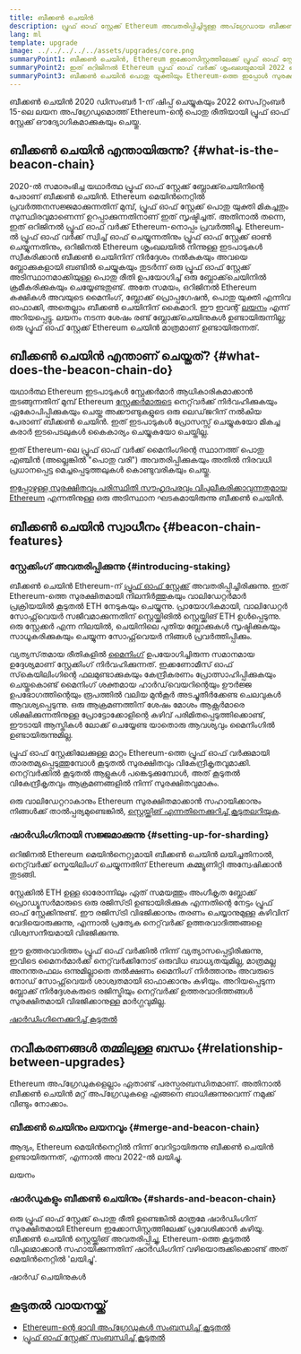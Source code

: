 ```yaml
---
title: ബീക്കൺ ചെയിൻ
description: പ്രൂഫ് ഓഫ് സ്റ്റേക്ക് Ethereum അവതരിപ്പിച്ചിട്ടുള്ള അപ്‌ഗ്രേഡായ ബീക്കൺ ചെയിൻ സംബന്ധിച്ച് കൂടുതലറിയുക.
lang: ml
template: upgrade
image: ../../../../../assets/upgrades/core.png
summaryPoint1: ബീക്കൺ ചെയിൻ, Ethereum ഇക്കോസിസ്റ്റത്തിലേക്ക് പ്രൂഫ് ഓഫ് സ്റ്റേക്ക് അവതരിപ്പിച്ചു.
summaryPoint2: ഇത് ഒറിജിനൽ Ethereum പ്രൂഫ് ഓഫ് വർക്ക് ശൃംഖലയുമായി 2022 സെപ്റ്റംബറിൽ ലയിപ്പിച്ചു.
summaryPoint3: ബീക്കൺ ചെയിൻ പൊതു യുക്തിയും Ethereum-ത്തെ ഇപ്പോൾ സുരക്ഷിതമാക്കുന്ന ബ്ലോക്ക് ഗോസിപ്പ് പ്രോട്ടോക്കോളും അവതരിപ്പിച്ചു.
---
```


<UpgradeStatus isShipped dateKey="page-upgrades-beacon-date">
  ബീക്കൺ ചെയിൻ 2020 ഡിസംബർ 1-ന് ഷിപ്പ് ചെയ്യുകയും 2022 സെപ്‌റ്റംബർ 15-ലെ ലയന അപ്‌ഗ്രേഡുമൊത്ത് Ethereum-ന്റെ പൊതു രീതിയായി പ്രൂഫ് ഓഫ് സ്റ്റേക്ക് ഔദ്യോഗികമാക്കുകയും ചെയ്തു.
</UpgradeStatus>

## ബീക്കൺ ചെയിൻ എന്തായിരുന്നു? {#what-is-the-beacon-chain}

2020-ൽ സമാരംഭിച്ച യഥാർത്ഥ പ്രൂഫ് ഓഫ് സ്റ്റേക്ക് ബ്ലോക്ക്‌ചെയിനിന്റെ പേരാണ് ബീക്കൺ ചെയിൻ. Ethereum മെയിൻനെറ്റിൽ പ്രവർത്തനസജ്ജമാക്കുന്നതിന് മുമ്പ്, പ്രൂഫ് ഓഫ് സ്റ്റേക്ക് പൊതു യുക്തി മികച്ചതും സുസ്ഥിരവുമാണെന്ന് ഉറപ്പാക്കുന്നതിനാണ് ഇത് സൃഷ്ടിച്ചത്. അതിനാൽ തന്നെ, ഇത് ഒറിജിനൽ പ്രൂഫ് ഓഫ് വർക്ക് Ethereum-നൊപ്പം പ്രവർത്തിച്ചു. Ethereum-ൽ പ്രൂഫ് ഓഫ് വർക്ക് സ്വിച്ച് ഓഫ് ചെയ്യുന്നതിനും പ്രൂഫ് ഓഫ് സ്റ്റേക്ക് ഓൺ ചെയ്യുന്നതിനും, ഒറിജിനൽ Ethereum ശൃംഖലയിൽ നിന്നുള്ള ഇടപാടുകൾ സ്വീകരിക്കാൻ ബീക്കൺ ചെയിനിന് നിർദ്ദേശം നൽകുകയും അവയെ ബ്ലോക്കുകളായി ബണ്ടിൽ ചെയ്യുകയും തുടർന്ന് ഒരു പ്രൂഫ് ഓഫ് സ്റ്റേക്ക് അടിസ്ഥാനമാക്കിയുള്ള പൊതു രീതി ഉപയോഗിച്ച് ഒരു ബ്ലോക്ക്‌ചെയിനിൽ ക്രമീകരിക്കുകയും ചെയ്യേണ്ടതുണ്ട്. അതേ സമയം, ഒറിജിനൽ Ethereum കക്ഷികൾ അവയുടെ മൈനിംഗ്, ബ്ലോക്ക് പ്രൊപ്പഗേഷൻ, പൊതു യുക്തി എന്നിവ ഓഫാക്കി, അതെല്ലാം ബീക്കൺ ചെയിനിന് കൈമാറി. ഈ ഇവന്റ് [ലയനം](/roadmap/merge/) എന്ന് അറിയപ്പെട്ടു. ലയനം നടന്ന ശേഷം രണ്ട് ബ്ലോക്ക്‌ചെയിനുകൾ ഉണ്ടായിരുന്നില്ല; ഒരു പ്രൂഫ് ഓഫ് സ്റ്റേക്ക് Ethereum ചെയിൻ മാത്രമാണ് ഉണ്ടായിരുന്നത്.

## ബീക്കൺ ചെയിൻ എന്താണ് ചെയ്തത്? {#what-does-the-beacon-chain-do}

യഥാർത്ഥ Ethereum ഇടപാടുകൾ സ്റ്റേക്കർമാർ ആധികാരികമാക്കാൻ തുടങ്ങുന്നതിന് മുമ്പ് Ethereum [സ്റ്റേക്കർമാരുടെ](/staking/) നെറ്റ്‌വർക്ക് നിർവഹിക്കുകയും ഏകോപിപ്പിക്കുകയും ചെയ്ത അക്കൗണ്ടുകളുടെ ഒരു ലെഡ്‌ജറിന് നൽകിയ പേരാണ് ബീക്കൺ ചെയിൻ. ഇത് ഇടപാടുകൾ പ്രോസസ്സ് ചെയ്യുകയോ മികച്ച കരാർ ഇടപെടലുകൾ കൈകാര്യം ചെയ്യുകയോ ചെയ്തില്ല.

ഇത് Ethereum-ലെ പ്രൂഫ് ഓഫ് വർക്ക് മൈനിംഗിന്റെ സ്ഥാനത്ത് പൊതു എഞ്ചിൻ (അല്ലെങ്കിൽ "പൊതു വരി") അവതരിപ്പിക്കുകയും അതിൽ നിരവധി പ്രധാനപ്പെട്ട മെച്ചപ്പെടുത്തലുകൾ കൊണ്ടുവരികയും ചെയ്തു.

[ഇപ്പോഴുള്ള സുരക്ഷിതവും പരിസ്ഥിതി സൗഹൃദപരവും വിപുലീകരിക്കാവുന്നതുമായ Ethereum](/roadmap/vision/) എന്നതിനുള്ള ഒരു അടിസ്ഥാന ഘടകമായിരുന്നു ബീക്കൺ ചെയിൻ.

## ബീക്കൺ ചെയിൻ സ്വാധീനം {#beacon-chain-features}

### സ്റ്റേക്കിംഗ് അവതരിപ്പിക്കുന്നു {#introducing-staking}

ബീക്കൺ ചെയിൻ Ethereum-ന് [പ്രൂഫ് ഓഫ് സ്റ്റേക്ക്](/developers/docs/consensus-mechanisms/pos/) അവതരിപ്പിച്ചിരിക്കുന്നു. ഇത് Ethereum-ത്തെ സുരക്ഷിതമായി നിലനിർത്തുകയും വാലിഡേറ്റർമാർ പ്രക്രിയയിൽ കൂടുതൽ ETH നേടുകയും ചെയ്യുന്നു. പ്രായോഗികമായി, വാലിഡേറ്റർ സോഫ്റ്റ്‌വെയർ സജീവമാക്കുന്നതിന് സ്റ്റെയ്ക്കിങിൽ സ്റ്റെയ്ക്കിങ് ETH ഉൾപ്പെടുന്നു. ഒരു സ്റ്റേക്കർ എന്ന നിലയിൽ, ചെയിനിലെ പുതിയ ബ്ലോക്കുകൾ സൃഷ്ടിക്കുകയും സാധൂകരിക്കുകയും ചെയ്യുന്ന സോഫ്റ്റ്‌വെയർ നിങ്ങൾ പ്രവർത്തിപ്പിക്കും.

വ്യത്യസ്‌തമായ രീതികളിൽ [മൈനിംഗ്](/developers/docs/mining/) ഉപയോഗിച്ചിരുന്ന സമാനമായ ഉദ്ദേശ്യമാണ് സ്റ്റേക്കിംഗ് നിർവഹിക്കുന്നത്. ഇക്കണോമീസ് ഓഫ് സ്‌കെയിലിംഗിന്റെ ഫലമുണ്ടാക്കുകയും കേന്ദ്രീകരണം പ്രോത്സാഹിപ്പിക്കുകയും ചെയ്തുകൊണ്ട് മൈനിംഗ് ശക്തമായ ഹാർഡ്‌വെയറിന്റെയും ഊർജ്ജ ഉപഭോഗത്തിന്റെയും രൂപത്തിൽ വലിയ മുൻകൂർ അടച്ചുതീർക്കേണ്ട ചെലവുകൾ ആവശ്യപ്പെടുന്നു. ഒരു ആക്രമണത്തിന് ശേഷം മോശം ആക്റ്റർമാരെ ശിക്ഷിക്കുന്നതിനുള്ള പ്രോട്ടോക്കോളിന്റെ കഴിവ് പരിമിതപ്പെടുത്തിക്കൊണ്ട്, ഈടായി ആസ്തികൾ ലോക്ക് ചെയ്യേണ്ട യാതൊരു ആവശ്യവും മൈനിംഗിൽ ഉണ്ടായിരുന്നുമില്ല.

പ്രൂഫ് ഓഫ് സ്റ്റേക്കിലേക്കുള്ള മാറ്റം Ethereum-ത്തെ പ്രൂഫ് ഓഫ് വർക്കുമായി താരതമ്യപ്പെടുത്തുമ്പോൾ കൂടുതൽ സുരക്ഷിതവും വികേന്ദ്രീകൃതവുമാക്കി. നെറ്റ്‌വർക്കിൽ കൂടുതൽ ആളുകൾ പങ്കെടുക്കുമ്പോൾ, അത് കൂടുതൽ വികേന്ദ്രീകൃതവും ആക്രമണങ്ങളിൽ നിന്ന് സുരക്ഷിതവുമാകും.

<InfoBanner emoji=":money_bag:">
  ഒരു വാലിഡേറ്ററാകാനും Ethereum സുരക്ഷിതമാക്കാൻ സഹായിക്കാനും നിങ്ങൾക്ക് താൽപ്പര്യമുണ്ടെങ്കിൽ, <a href="/staking/">സ്റ്റെയ്ക്കിങ് എന്നതിനെക്കുറിച്ച് കൂടുതലറിയുക</a>.
</InfoBanner>

### ഷാർഡിംഗിനായി സജ്ജമാക്കുന്നു {#setting-up-for-sharding}

ഒറിജിനൽ Ethereum മെയിൻനെറ്റുമായി ബീക്കൺ ചെയിൻ ലയിച്ചതിനാൽ, നെറ്റ്‌വർക്ക് സ്കെയിലിംഗ് ചെയ്യുന്നതിന് Ethereum കമ്മ്യൂണിറ്റി അന്വേഷിക്കാൻ തുടങ്ങി.

സ്റ്റേക്കിൽ ETH ഉള്ള ഓരോന്നിലും ഏത് സമയത്തും അംഗീകൃത ബ്ലോക്ക് പ്രൊഡ്യൂസർമാരുടെ ഒരു രജിസ്‌ട്രി ഉണ്ടായിരിക്കുക എന്നതിന്റെ നേട്ടം പ്രൂഫ് ഓഫ് സ്റ്റേക്കിനുണ്ട്. ഈ രജിസ്‌ട്രി വിഭജിക്കാനും തരണം ചെയ്യാനുമുള്ള കഴിവിന് വേദിയൊരുക്കുന്നു, എന്നാൽ പ്രത്യേക നെറ്റ്‌വർക്ക് ഉത്തരവാദിത്തങ്ങളെ വിശ്വസനീയമായി വിഭജിക്കുന്നു.

ഈ ഉത്തരവാദിത്തം പ്രൂഫ് ഓഫ് വർക്കിൽ നിന്ന് വ്യത്യാസപ്പെട്ടിരിക്കുന്നു, ഇവിടെ മൈനർമാർക്ക് നെറ്റ്‌വർക്കിനോട് ഒരുവിധ ബാധ്യതയുമില്ല, മാത്രമല്ല അനന്തരഫലം ഒന്നുമില്ലാതെ തൽക്ഷണം മൈനിംഗ് നിർത്താനും അവരുടെ നോഡ് സോഫ്റ്റ്‌വെയർ ശാശ്വതമായി ഓഫാക്കാനും കഴിയും. അറിയപ്പെടുന്ന ബ്ലോക്ക് നിർദ്ദേശകരുടെ രജിസ്ട്രിയും നെറ്റ്‌വർക്ക് ഉത്തരവാദിത്തങ്ങൾ സുരക്ഷിതമായി വിഭജിക്കാനുള്ള മാർഗ്ഗവുമില്ല.

[ഷാർഡിംഗിനെക്കുറിച്ച് കൂടുതൽ](/roadmap/danksharding/)

## നവീകരണങ്ങൾ തമ്മിലുള്ള ബന്ധം {#relationship-between-upgrades}

Ethereum അപ്‌ഗ്രേഡുകളെല്ലാം ഏതാണ്ട് പരസ്പരബന്ധിതമാണ്. അതിനാൽ ബീക്കൺ ചെയിൻ മറ്റ് അപ്‌ഗ്രേഡുകളെ എങ്ങനെ ബാധിക്കുന്നുവെന്ന് നമുക്ക് വീണ്ടും നോക്കാം.

### ബീക്കൺ ചെയിനും ലയനവും {#merge-and-beacon-chain}

ആദ്യം, Ethereum മെയിൻനെറ്റിൽ നിന്ന് വേറിട്ടായിരുന്നു ബീക്കൺ ചെയിൻ ഉണ്ടായിരുന്നത്, എന്നാൽ അവ 2022-ൽ ലയിച്ചു.

<ButtonLink to="/roadmap/merge/">
  ലയനം
</ButtonLink>

### ഷാർഡുകളും ബീക്കൺ ചെയിനും {#shards-and-beacon-chain}

ഒരു പ്രൂഫ് ഓഫ് സ്റ്റേക്ക് പൊതു രീതി ഉണ്ടെങ്കില്‍ മാത്രമേ ഷാർഡിംഗിന് സുരക്ഷിതമായി Ethereum ഇക്കോസിസ്റ്റത്തിലേക്ക് പ്രവേശിക്കാൻ കഴിയൂ. ബീക്കൺ ചെയിൻ സ്റ്റെയ്ക്കിങ് അവതരിപ്പിച്ചു, Ethereum-ത്തെ കൂടുതൽ വിപുലമാക്കാൻ സഹായിക്കുന്നതിന് ഷാർഡിംഗിന് വഴിയൊരുക്കിക്കൊണ്ട് അത് മെയിൻനെറ്റിൽ 'ലയിച്ചു'.

<ButtonLink to="/roadmap/danksharding/">
  ഷാർഡ് ചെയിനുകള്‍
</ButtonLink>

## കൂടുതൽ വായനയ്ക്ക്

- [Ethereum-ന്റെ ഭാവി അപ്‌ഗ്രേഡുകൾ സംബന്ധിച്ച് കൂടുതൽ](/roadmap/vision)
- [പ്രൂഫ് ഓഫ് സ്റ്റേക്ക് സംബന്ധിച്ച് കൂടുതൽ](/developers/docs/consensus-mechanisms/pos)
